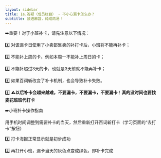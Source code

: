 ```yaml
---
layout: sidebar
title: 1a.答疑（成员栏目） - 不小心漏卡怎么办？
subtitle: 装进麻袋，炖成鸽汤！
---
```



➡️重要！对于小班补卡，请先注意以下情况：

1️⃣ 对该漏卡日使用了小卖部售卖的补打卡后，小班将不能再补卡；

2️⃣ 不能补上周的卡。例如本周一不能补上周日的卡；

3️⃣ 不能补超过3天的卡，也就是3天前就不能再补卡；

4️⃣ 如果百词斩改变了补卡机制，也会导致补卡失败。

5️⃣ __**⚠️以后补卡会越来越难，不要漏卡，不要漏卡，不要漏卡！真的没时间也要找麦花班班代打卡**__


➡️小班补卡操作指南

用手机时间调整到需要补卡的当天，然后重新打开百词斩打卡（学习页面的“去打卡”按钮）

1️⃣ 打卡海报正常显示就是初步成功

2️⃣ 再打开小班，漏卡当天的灰色点变成绿色，即补卡完成